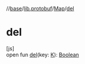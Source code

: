 //[base](../../../index.md)/[lib.protobuf](../index.md)/[Map](index.md)/[del](del.md)

# del

[js]\
open fun [del](del.md)(key: [K](index.md)): [Boolean](https://kotlinlang.org/api/latest/jvm/stdlib/kotlin/-boolean/index.html)
